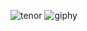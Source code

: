 

![tenor](https://user-images.githubusercontent.com/32710850/94972700-32801a00-050a-11eb-97ce-d81a35452408.gif) ![giphy](https://user-images.githubusercontent.com/32710850/94972479-a2da6b80-0509-11eb-940c-a7b7f366eda7.gif)



<!--
**3n1k0/3n1k0** is a ✨ _special_ ✨ repository because its `README.md` (this file) appears on your GitHub profile.

Here are some ideas to get you started:

- 🔭 I’m currently working on ...
- 🌱 I’m currently learning ...
- 👯 I’m looking to collaborate on ...
- 🤔 I’m looking for help with ...
- 💬 Ask me about ...
- 📫 How to reach me: ...
- 😄 Pronouns: ...
- ⚡ Fun fact: ...
-->
